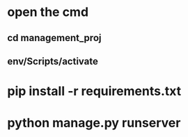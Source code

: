 # open the cmd


## cd management_proj

## env/Scripts/activate


# pip install -r requirements.txt


# python manage.py runserver

